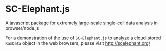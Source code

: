 # SC-Elephant.js
A javascript package for extremely large-scale single-cell data analysis in browser/node.js

For a demonstration of the use of `SC-Elephant.js` to analyze a cloud-stored `RamData` object in the web browsers, please visit http://scelephant.org/

